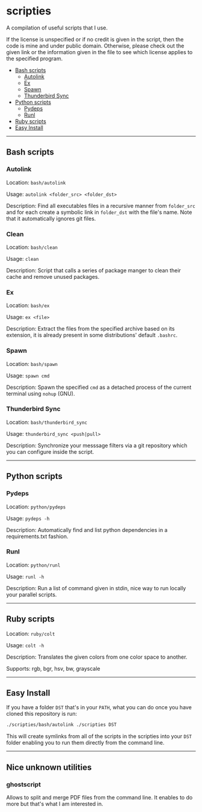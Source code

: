 # scripties

A compilation of useful scripts that I use.

If the license is unspecified or if no credit is given in the script, then the code is mine and under public domain.
Otherwise, please check out the given link or the information given in the file to see which license applies to the specified program.

<!--toc-->
- [Bash scripts](#bash-scripts)
  - [Autolink](#autolink)
  - [Ex](#ex)
  - [Spawn](#spawn)
  - [Thunderbird Sync](#thunderbird-sync)
- [Python scripts](#python-scripts)
  - [Pydeps](#pydeps)
  - [Runl](#runl)
- [Ruby scripts](#ruby-scripts)
- [Easy Install](#easy-install)

<!--end toc-->

---

## Bash scripts

### Autolink

Location: ```bash/autolink```

Usage: ```autolink <folder_src> <folder_dst>```

Description: Find all executables files in a recursive manner from `folder_src` and for each create a symbolic link in `folder_dst` with the file's name. Note that it automatically ignores git files.

### Clean

Location: ```bash/clean```

Usage: ```clean```

Description: Script that calls a series of package manger to clean their cache and remove unused packages.

### Ex

Location: ```bash/ex```

Usage: ```ex <file>```

Description: Extract the files from the specified archive based on its extension, it is already present in some distributions' default ```.bashrc```.

### Spawn

Location: ```bash/spawn```

Usage: ```spawn cmd```

Description: Spawn the specified ```cmd``` as a detached process of the current terminal using ```nohup``` (GNU).

### Thunderbird Sync

Location: ```bash/thunderbird_sync```

Usage: ```thunderbird_sync <push|pull>```

Description: Synchronize your messsage filters via a git repository which you can configure inside the script.

---

## Python scripts

### Pydeps

Location: ```python/pydeps```

Usage: ```pydeps -h```

Description: Automatically find and list python dependencies in a requirements.txt fashion.

### Runl

Location: ```python/runl```

Usage: ```runl -h```

Description: Run a list of command given in stdin, nice way to run locally your parallel scripts.

---

## Ruby scripts

Location: ```ruby/colt```

Usage: ```colt -h```

Description: Translates the given colors from one color space to another.

Supports: rgb, bgr, hsv, bw, grayscale

---

## Easy Install

If you have a folder `DST` that's in your `PATH`, what you can do once you have cloned this repository is run:

```bash
./scripties/bash/autolink ./scripties DST
```

This will create symlinks from all of the scripts in the scripties into your `DST` folder enabling you to run them directly from the command line.

---

## Nice unknown utilities

### ghostscript

Allows to split and merge PDF files from the command line.
It enables to do more but that's what I am interested in.
